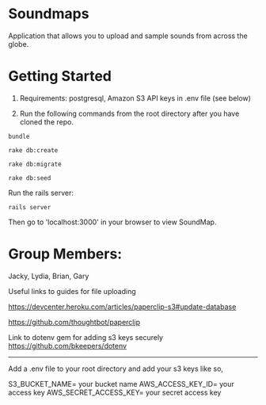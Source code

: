 Soundmaps
=========

Application that allows you to upload and sample sounds from across the globe.

Getting Started
===============



1) Requirements: postgresql, Amazon S3 API keys in .env file (see below)

2) Run the following commands from the root directory after you have cloned the repo.

```
bundle

rake db:create

rake db:migrate

rake db:seed
```

Run the rails server:

```
rails server
```

Then go to 'localhost:3000' in your browser to view SoundMap.

Group Members:
==============

Jacky, Lydia, Brian, Gary


Useful links to guides for file uploading

https://devcenter.heroku.com/articles/paperclip-s3#update-database

https://github.com/thoughtbot/paperclip

Link to dotenv gem for adding s3 keys securely
https://github.com/bkeepers/dotenv



*********
Add a .env file to your root directory and add your s3 keys like so,

S3_BUCKET_NAME= your bucket name
AWS_ACCESS_KEY_ID= your access key
AWS_SECRET_ACCESS_KEY= your secret access key
